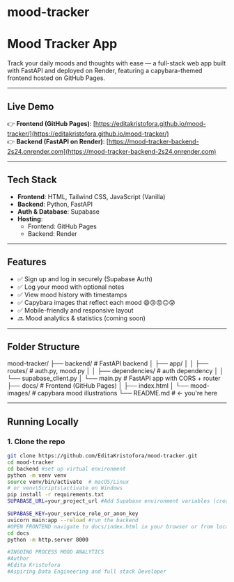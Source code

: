 # mood-tracker
# Mood Tracker App

Track your daily moods and thoughts with ease — a full-stack web app built with FastAPI and deployed on Render, featuring a capybara-themed frontend hosted on GitHub Pages.

---

## Live Demo

👉 **Frontend (GitHub Pages)**: [https://editakristofora.github.io/mood-tracker/](https://editakristofora.github.io/mood-tracker/)  
👉 **Backend (FastAPI on Render)**: [https://mood-tracker-backend-2s24.onrender.com](https://mood-tracker-backend-2s24.onrender.com)

---

## Tech Stack

- **Frontend**: HTML, Tailwind CSS, JavaScript (Vanilla)
- **Backend**: Python, FastAPI
- **Auth & Database**: Supabase
- **Hosting**: 
  - Frontend: GitHub Pages  
  - Backend: Render

---

## Features

- ✅ Sign up and log in securely (Supabase Auth)
- ✅ Log your mood with optional notes
- ✅ View mood history with timestamps
- ✅ Capybara images that reflect each mood 😄😢😡😐😰
- ✅ Mobile-friendly and responsive layout
- 🔜 Mood analytics & statistics (coming soon)

---

##  Folder Structure
mood-tracker/
├── backend/ # FastAPI backend
│ ├── app/
│ │ ├── routes/ # auth.py, mood.py
│ │ ├── dependencies/ # auth dependency
│ │ └── supabase_client.py
│ └── main.py # FastAPI app with CORS + router
├── docs/ # Frontend (GitHub Pages)
│ ├── index.html
│ └── mood-images/ # capybara mood illustrations
└── README.md # ← you're here

---

## Running Locally

### 1. Clone the repo
```bash
git clone https://github.com/EditaKristofora/mood-tracker.git
cd mood-tracker
cd backend #set up virtual environment
python -m venv venv
source venv/bin/activate  # macOS/Linux
# or venv\Scripts\activate on Windows
pip install -r requirements.txt
SUPABASE_URL=your_project_url #Add Supabase environment variables (create .env)

SUPABASE_KEY=your_service_role_or_anon_key
uvicorn main:app --reload #run the backend
#OPEN FRONTEND navigate to docs/index.html in your browser or from local server:
cd docs
python -m http.server 8000

#INGOING PROCESS MOOD ANALYTICS 
#Author
#Edita Kristofora 
#Aspiring Data Engineering and full stack Developer
